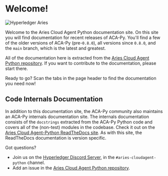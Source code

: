 # Welcome!

![Hyperledger Aries](https://www.hyperledger.org/hubfs/Hyperledger_Aries_Logo_Color.png)

Welcome to the Aries Cloud Agent Python documentation site. On this site you
will find documentation for recent releases of ACA-Py. You'll find a few of the
older versions of ACA-Py (pre-`0.8.0`), all versions since `0.8.0`, and the
`main` branch, which is the latest and greatest.

All of the documentation here is extracted from the [Aries Cloud Agent Python repository].
If you want to contribute to the documentation, please start there.

Ready to go? Scan the tabs in the page header to find the documentation you need now!

## Code Internals Documentation

In addition to this documentation site, the ACA-Py community also maintains an
ACA-Py internals documentation site. The internals documentation consists of the
`docstrings` extracted from the ACA-Py Python code and covers all of the
(non-test) modules in the codebase. Check it out on the [Aries Cloud
Agent-Python ReadTheDocs site](https://aries-cloud-agent-python.readthedocs.io/en/latest/).
As with this site, the ReadTheDocs documentation is version specific.

Got questions?

- Join us on the [Hyperledger Discord Server](https://chat.hyperledger.org), in the `#aries-cloudagent-python` channel.
- Add an issue in the [Aries Cloud Agent Python repository].

[Aries Cloud Agent Python repository]: https://github.com/hyperledger/aries-cloudagent-python
